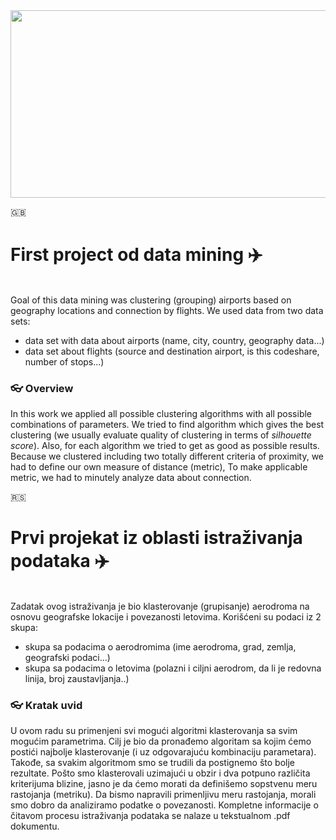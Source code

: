<img src = "https://openflights.org/demo/openflights-apdb-2048.png" width = 650px height = 300px/>

🇬🇧
# First project od data mining :airplane:
<br/>
Goal of this data mining was clustering (grouping) airports based on geography 
locations and connection by flights. We used data from two data sets:

* data set with data about airports (name, city, country, geography data...)
* data set about flights (source and destination airport, is this codeshare, number of stops...)

### :eyeglasses: Overview
In this work we applied all possible clustering algorithms with all possible combinations of parameters. We 
tried to find algorithm which gives the best clustering (we usually evaluate quality of clustering in terms of *silhouette score*).
Also, for each algorithm we tried to get as good as possible results. 
Because we clustered including two totally different criteria of proximity, we had to define our own measure of distance (metric), To make applicable metric, we had to minutely analyze data about connection.

🇷🇸
# Prvi projekat iz oblasti istraživanja podataka :airplane:
<br/>
Zadatak ovog istraživanja je bio klasterovanje (grupisanje) aerodroma na osnovu
geografske lokacije i povezanosti letovima. Korišćeni su podaci iz 2 skupa: 

* skupa sa podacima o aerodromima (ime aerodroma, grad, zemlja, geografski podaci...)
* skupa sa podacima o letovima (polazni i ciljni aerodrom, da li je redovna linija, broj zaustavljanja..)

### :eyeglasses: Kratak uvid
U ovom radu su primenjeni svi mogući algoritmi klasterovanja sa svim mogućim parametrima. Cilj je bio da pronađemo 
algoritam sa kojim ćemo postići najbolje klasterovanje (i uz odgovarajuću kombinaciju parametara). Takođe, sa svakim algoritmom 
smo se trudili da postignemo što bolje rezultate. Pošto smo klasterovali uzimajući u obzir i dva potpuno različita kriterijuma blizine, 
jasno je da ćemo morati da definišemo sopstvenu meru rastojanja (metriku). Da bismo napravili primenljivu meru rastojanja, morali smo dobro da analiziramo podatke o povezanosti. Kompletne informacije o čitavom procesu istraživanja podataka se nalaze u tekstualnom .pdf dokumentu.
